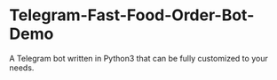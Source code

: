 # Telegram-Fast-Food-Order-Bot-Demo
A Telegram bot written in Python3 that can be fully customized to your needs.
